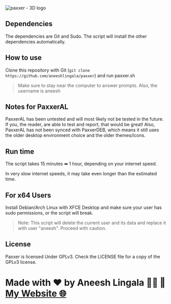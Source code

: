 ![paxxer - 3D logo](https://github.com/aneeshlingala/paxxer/assets/87113916/ff90e289-eb0f-4afe-8687-090930078b10)

## Dependencies
The dependencies are Git and Sudo. The script will install the other dependencies automatically.

## How to use
Clone this repository with Git (``git clone https://github.com/aneeshlingala/paxxer``) and run paxxer.sh

> Make sure to stay near the computer to answer prompts. Also, the username is aneesh

## Notes for PaxxerAL
PaxxerAL has been untested and will most likely not be tested in the future. If you, the reader, are able to test and report, that would be great! Also, PaxxerAL has not been synced with PaxxerDEB, which means it still uses the older desktop environment choice and the older themes/icons.

## Run time
The script takes 15 minutes ➡ 1 hour, depending on your internet speed.

In very slow internet speeds, it may take even longer than the estimated time.

## For x64 Users

Install Debian/Arch Linux with XFCE Desktop and make sure your user has sudo permissions, or the script will break.

> Note: This script will delete the current user and its data and replace it with user "aneesh". Proceed with caution.

## License
Paxxer is licensed Under GPLv3. Check the LICENSE file for a copy of the GPLv3 license.

# Made with ♥ by Aneesh Lingala 👨‍💻 ‖ [My Website 🌐](https://aneeshlingala.github.io)
